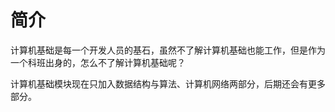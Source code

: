 # 简介

计算机基础是每一个开发人员的基石，虽然不了解计算机基础也能工作，但是作为一个科班出身的，怎么不了解计算机基础呢？

计算机基础模块现在只加入数据结构与算法、计算机网络两部分，后期还会有更多部分。

